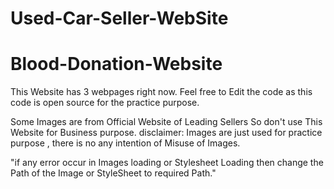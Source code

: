 # Used-Car-Seller-WebSite

# Blood-Donation-Website

This Website has 3 webpages right now.
Feel free to Edit the code as this code is open source for the practice purpose.

Some Images are from Official Website of Leading Sellers So don't use This Website for Business purpose.
disclaimer:
        Images are just used for practice purpose , there is no any intention of Misuse of Images.

"if any error occur in Images loading or Stylesheet Loading then change the Path of the Image or StyleSheet to required Path."



